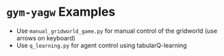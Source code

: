 # `gym-yagw` Examples

- Use `manual_gridworld_game.py` for manual control of the gridworld (use arrows on keyboard)
- Use `q_learning.py` for agent control using tabularQ-learning
